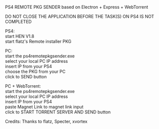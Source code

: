 PS4 REMOTE PKG SENDER
based on Electron + Express + WebTorrent

DO NOT CLOSE THE APPLICATION BEFORE THE TASK(S) ON PS4 IS NOT COMPLETED
 
PS4:  
start HEN V1.8  
start flatz's Remote installer PKG  
  
PC:  
start the ps4remotepkgsender.exe  
select your local PC IP address  
insert IP from your PS4  
choose the PKG from your PC  
click to SEND button  
  
PC + WebTorrent:  
start the ps4remotepkgsender.exe  
select your local PC IP address  
insert IP from your PS4  
paste Magnet Link to magnet link input  
click to START TORRENT SERVER AND SEND button  

Credits: Thanks to flatz, Specter, xvortex
